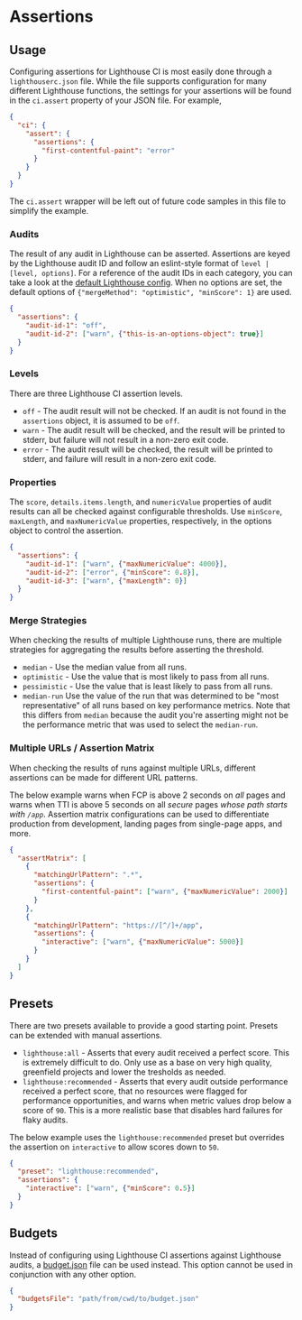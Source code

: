 # Assertions

## Usage

Configuring assertions for Lighthouse CI is most easily done through a `lighthouserc.json` file. While the file supports configuration for many different Lighthouse functions, the settings for your assertions will be found in the `ci.assert` property of your JSON file. For example,

```json
{
  "ci": {
    "assert": {
      "assertions": {
        "first-contentful-paint": "error"
      }
    }
  }
}
```

The `ci.assert` wrapper will be left out of future code samples in this file to simplify the example.

### Audits

The result of any audit in Lighthouse can be asserted. Assertions are keyed by the Lighthouse audit ID and follow an eslint-style format of `level | [level, options]`. For a reference of the audit IDs in each category, you can take a look at the [default Lighthouse config](https://github.com/GoogleChrome/lighthouse/blob/v5.5.0/lighthouse-core/config/default-config.js#L375-L407). When no options are set, the default options of `{"mergeMethod": "optimistic", "minScore": 1}` are used.

```json
{
  "assertions": {
    "audit-id-1": "off",
    "audit-id-2": ["warn", {"this-is-an-options-object": true}]
  }
}
```

### Levels

There are three Lighthouse CI assertion levels.

- `off` - The audit result will not be checked. If an audit is not found in the `assertions` object, it is assumed to be `off`.
- `warn` - The audit result will be checked, and the result will be printed to stderr, but failure will not result in a non-zero exit code.
- `error` - The audit result will be checked, the result will be printed to stderr, and failure will result in a non-zero exit code.

### Properties

The `score`, `details.items.length`, and `numericValue` properties of audit results can all be checked against configurable thresholds. Use `minScore`, `maxLength`, and `maxNumericValue` properties, respectively, in the options object to control the assertion.

```json
{
  "assertions": {
    "audit-id-1": ["warn", {"maxNumericValue": 4000}],
    "audit-id-2": ["error", {"minScore": 0.8}],
    "audit-id-3": ["warn", {"maxLength": 0}]
  }
}
```

### Merge Strategies

When checking the results of multiple Lighthouse runs, there are multiple strategies for aggregating the results before asserting the threshold.

- `median` - Use the median value from all runs.
- `optimistic` - Use the value that is most likely to pass from all runs.
- `pessimistic` - Use the value that is least likely to pass from all runs.
- `median-run` Use the value of the run that was determined to be "most representative" of all runs based on key performance metrics. Note that this differs from `median` because the audit you're asserting might not be the performance metric that was used to select the `median-run`.

### Multiple URLs / Assertion Matrix

When checking the results of runs against multiple URLs, different assertions can be made for different URL patterns.

The below example warns when FCP is above 2 seconds on _all_ pages and warns when TTI is above 5 seconds on all _secure_ pages _whose path starts with `/app`_. Assertion matrix configurations can be used to differentiate production from development, landing pages from single-page apps, and more.

```json
{
  "assertMatrix": [
    {
      "matchingUrlPattern": ".*",
      "assertions": {
        "first-contentful-paint": ["warn", {"maxNumericValue": 2000}]
      }
    },
    {
      "matchingUrlPattern": "https://[^/]+/app",
      "assertions": {
        "interactive": ["warn", {"maxNumericValue": 5000}]
      }
    }
  ]
}
```

## Presets

There are two presets available to provide a good starting point. Presets can be extended with manual assertions.

- `lighthouse:all` - Asserts that every audit received a perfect score. This is extremely difficult to do. Only use as a base on very high quality, greenfield projects and lower the tresholds as needed.
- `lighthouse:recommended` - Asserts that every audit outside performance received a perfect score, that no resources were flagged for performance opportunities, and warns when metric values drop below a score of `90`. This is a more realistic base that disables hard failures for flaky audits.

The below example uses the `lighthouse:recommended` preset but overrides the assertion on `interactive` to allow scores down to `50`.

```json
{
  "preset": "lighthouse:recommended",
  "assertions": {
    "interactive": ["warn", {"minScore": 0.5}]
  }
}
```

## Budgets

Instead of configuring using Lighthouse CI assertions against Lighthouse audits, a [budget.json](https://github.com/GoogleChrome/budget.json) file can be used instead. This option cannot be used in conjunction with any other option.

```json
{
  "budgetsFile": "path/from/cwd/to/budget.json"
}
```
